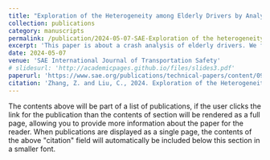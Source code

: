 ```yaml
---
title: "Exploration of the Heterogeneity among Elderly Drivers by Analyzing Traffic Crash Data: A Case Study in Pennsylvania, USA"
collection: publications
category: manuscripts
permalink: /publication/2024-05-07-SAE-Exploration of the heterogeneity among elderly dervers
excerpt: 'This paper is about a crash analysis of elderly drivers. We found the factors affecting crash linearly change with age.'
date: 2024-05-07
venue: 'SAE International Journal of Transportation Safety'
# slidesurl: 'http://academicpages.github.io/files/slides3.pdf'
paperurl: 'https://www.sae.org/publications/technical-papers/content/09-12-03-0008/'
citation: 'Zhang, Z. and Liu, C., 2024. Exploration of the Heterogeneity among Elderly Drivers by Analyzing Traffic Crash Data: A Case Study in Pennsylvania, USA. SAE International Journal of Transportation Safety, 12(09-12-03-0008), pp.225-233.'
---
```


The contents above will be part of a list of publications, if the user clicks the link for the publication than the contents of section will be rendered as a full page, allowing you to provide more information about the paper for the reader. When publications are displayed as a single page, the contents of the above "citation" field will automatically be included below this section in a smaller font.
